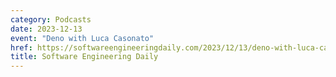 ```yaml
---
category: Podcasts
date: 2023-12-13
event: "Deno with Luca Casonato"
href: https://softwareengineeringdaily.com/2023/12/13/deno-with-luca-casonato
title: Software Engineering Daily
---
```

